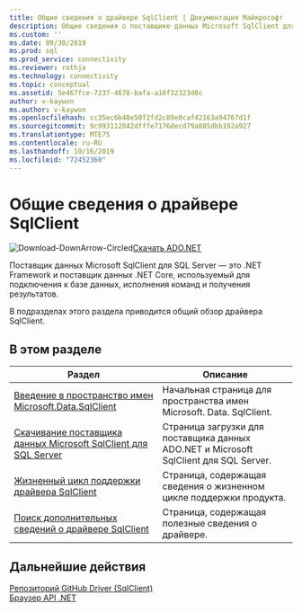```yaml
---
title: Общие сведения о драйвере SqlClient | Документация Майкрософт
description: Общие сведения о поставщике данных Microsoft SqlClient для SQL Server.
ms.custom: ''
ms.date: 09/30/2019
ms.prod: sql
ms.prod_service: connectivity
ms.reviewer: rothja
ms.technology: connectivity
ms.topic: conceptual
ms.assetid: 5e467fce-7237-4678-bafa-a16f32323d0c
author: v-kaywon
ms.author: v-kaywon
ms.openlocfilehash: cc35ec6b40e50f2fd2c89e0caf42163a94767d1f
ms.sourcegitcommit: 9c993112842dfffe7176decd79a885dbb192a927
ms.translationtype: MTE75
ms.contentlocale: ru-RU
ms.lasthandoff: 10/16/2019
ms.locfileid: "72452360"
---
```

# <a name="overview-of-the-sqlclient-driver"></a>Общие сведения о драйвере SqlClient

![Download-DownArrow-Circled](../../ssdt/media/download.png)[Скачать ADO.NET](../sql-connection-libraries.md#anchor-20-drivers-relational-access)

 Поставщик данных Microsoft SqlClient для SQL Server — это .NET Framework и поставщик данных .NET Core, используемый для подключения к базе данных, исполнения команд и получения результатов.  
  
 В подразделах этого раздела приводится общий обзор драйвера SqlClient.
  
## <a name="in-this-section"></a>В этом разделе  
  
|Раздел|Описание|  
|-----------|-----------------|  
|[Введение в пространство имен Microsoft.Data.SqlClient](introduction-microsoft-data-sqlclient-namespace.md)|Начальная страница для пространства имен Microsoft. Data. SqlClient.|  
|[Скачивание поставщика данных Microsoft SqlClient для SQL Server](download-microsoft-sqlclient-data-provider.md)|Страница загрузки для поставщика данных ADO.NET и Microsoft SqlClient для SQL Server.|  
|[Жизненный цикл поддержки драйвера SqlClient](sqlclient-driver-support-lifecycle.md)|Страница, содержащая сведения о жизненном цикле поддержки продукта.|  
|[Поиск дополнительных сведений о драйвере SqlClient](find-additional-sqlclient-driver-information.md)|Страница, содержащая полезные сведения о драйвере.|  

## <a name="next-steps"></a>Дальнейшие действия
 [Репозиторий GitHub Driver (SqlClient)](https://github.com/dotnet/SqlClient)  
 [Браузер API .NET](https://docs.microsoft.com/dotnet/api/)